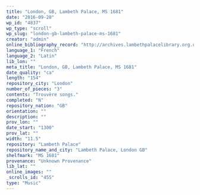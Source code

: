 ```yaml
---
title: "London, GB, Lambeth Palace, MS 1681"
date: "2016-09-28"
wp_id: "4837"
wp_type: "scroll"
wp_slug: "london-gb-lambeth-palace-ms-1681"
creator: "admin"
online_bibliography_record: "http://archives.lambethpalacelibrary.org.uk/CalmView/Record.aspx?src=CalmView.Catalog&id=MSS%2f1681&pos=161"
language_1: "French"
language_2: "Latin"
lib_lon: ""
meta_title: "London, GB, Lambeth Palace, MS 1681"
date_quality: "ca"
length: "154"
repository_city: "London"
number_of_pieces: "3"
contents: "Trouvère songs."
completed: "N"
repository_nation: "GB"
orientation: ""
description: ""
prov_lon: ""
date_start: "1300"
prov_lat: ""
width: "11.5"
repository: "Lambeth Palace"
repository_name_and_city: "Lambeth Palace, London GB"
shelfmark: "MS 1681"
provenance: "Unknown Provenance"
lib_lat: ""
online_images: ""
_scrolls_id: "455"
type: "Music"
---
```



